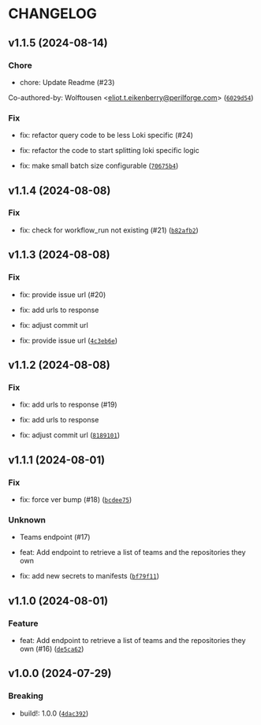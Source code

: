 # CHANGELOG

## v1.1.5 (2024-08-14)

### Chore

* chore: Update Readme (#23)

Co-authored-by: Wolftousen &lt;eliot.t.eikenberry@perilforge.com&gt; ([`6029d54`](https://github.com/liatrio/liatrio-dora-api/commit/6029d54f1727f7cc02697f27759a3d634d6153d8))

### Fix

* fix: refactor query code to be less Loki specific (#24)

* fix: refactor the code to start splitting loki specific logic

* fix: make small batch size configurable ([`70675b4`](https://github.com/liatrio/liatrio-dora-api/commit/70675b44a95f3d0c21dafc36871dfa293c19aad3))

## v1.1.4 (2024-08-08)

### Fix

* fix: check for workflow_run not existing (#21) ([`b82afb2`](https://github.com/liatrio/liatrio-dora-api/commit/b82afb23ee086fc4f788a41dc7e5a58812e528fc))

## v1.1.3 (2024-08-08)

### Fix

* fix: provide issue url (#20)

* fix: add urls to response

* fix: adjust commit url

* fix: provide issue url ([`4c3eb6e`](https://github.com/liatrio/liatrio-dora-api/commit/4c3eb6e37be0580dcabbbe6e8d0c8c523e48cfaf))

## v1.1.2 (2024-08-08)

### Fix

* fix: add urls to response (#19)

* fix: add urls to response

* fix: adjust commit url ([`8189101`](https://github.com/liatrio/liatrio-dora-api/commit/81891013961e0c73cdf4aba560886d283ef61f3f))

## v1.1.1 (2024-08-01)

### Fix

* fix: force ver bump (#18) ([`bcdee75`](https://github.com/liatrio/liatrio-dora-api/commit/bcdee75157672ed7d8090b9f8668bc548be9b38b))

### Unknown

* Teams endpoint (#17)

* feat: Add endpoint to retrieve a list of teams and the repositories they own

* fix: add new secrets to manifests ([`bf79f11`](https://github.com/liatrio/liatrio-dora-api/commit/bf79f11c265298de577d1901ff2ad9c293187bd5))

## v1.1.0 (2024-08-01)

### Feature

* feat: Add endpoint to retrieve a list of teams and the repositories they own (#16) ([`de5ca62`](https://github.com/liatrio/liatrio-dora-api/commit/de5ca62c0a24ad206b07ef29d03327c8bc88b0be))

## v1.0.0 (2024-07-29)

### Breaking

* build!: 1.0.0 ([`4dac392`](https://github.com/liatrio/liatrio-dora-api/commit/4dac3926d90eeea76d1efbb7564319cf17c63e9c))
